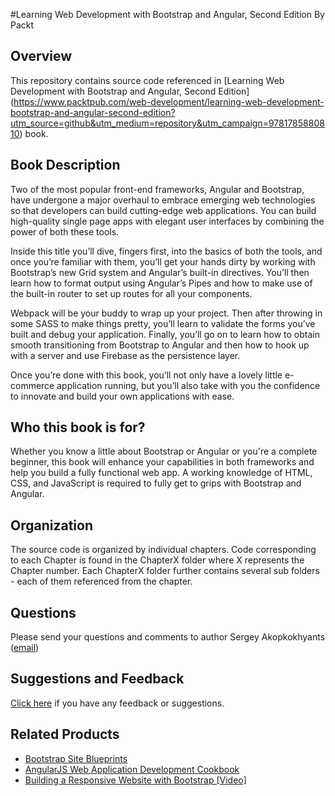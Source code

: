 #Learning Web Development with Bootstrap and Angular, Second Edition
By Packt

## Overview

This repository contains source code referenced in [Learning Web Development with Bootstrap and Angular, Second Edition] (https://www.packtpub.com/web-development/learning-web-development-bootstrap-and-angular-second-edition?utm_source=github&utm_medium=repository&utm_campaign=9781785880810) book. 

## Book Description

Two of the most popular front-end frameworks, Angular and Bootstrap, have undergone a major overhaul to embrace emerging web technologies so that developers can build cutting-edge web applications. You can build high-quality single page apps with elegant user interfaces by combining the power of both these tools.

Inside this title you’ll dive, fingers first, into the basics of both the tools, and once you’re familiar with them, you’ll get your hands dirty by working with Bootstrap’s new Grid system and Angular’s built-in directives. You’ll then learn how to format output using Angular’s Pipes and how to make use of the built-in router to set up routes for all your components.

Webpack will be your buddy to wrap up your project. Then after throwing in some SASS to make things pretty, you’ll learn to validate the forms you’ve built and debug your application. Finally, you’ll go on to learn how to obtain smooth transitioning from Bootstrap to Angular and then how to hook up with a server and use Firebase as the persistence layer.

Once you’re done with this book, you’ll not only have a lovely little e-commerce application running, but you’ll also take with you the confidence to innovate and build your own applications with ease.

## Who this book is for?

Whether you know a little about Bootstrap or Angular or you're a complete beginner, this book will enhance your capabilities in both frameworks and help you build a fully functional web app. A working knowledge of HTML, CSS, and JavaScript is required to fully get to grips with Bootstrap and Angular.

## Organization

The source code is organized by individual chapters. Code corresponding to each Chapter is found in the ChapterX folder where X represents the Chapter number. Each ChapterX folder further contains several sub folders - each of them referenced from the chapter.

## Questions

Please send your questions and comments to author Sergey Akopkokhyants ([email](mailto:akserg@gmail.com))  

## Suggestions and Feedback

[Click here](https://docs.google.com/forms/d/e/1FAIpQLSe5qwunkGf6PUvzPirPDtuy1Du5Rlzew23UBp2S-P3wB-GcwQ/viewform) if you have any feedback or suggestions.

## Related Products

* [Bootstrap Site Blueprints](https://www.packtpub.com/web-development/bootstrap-site-blueprints?utm_source=github&utm_medium=repository&utm_campaign=9781782164524)
* [AngularJS Web Application Development Cookbook](https://www.packtpub.com/web-development/angularjs-web-application-development-cookbook?utm_source=github&utm_medium=repository&utm_campaign=9781783283354)
* [Building a Responsive Website with Bootstrap [Video]](https://www.packtpub.com/web-development/building-responsive-website-bootstrap-video?utm_source=github&utm_medium=repository&utm_campaign=9781782164982)
